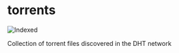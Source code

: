 torrents 
========
![Indexed](https://img.shields.io/badge/indexed-90434-blue)

Collection of torrent files discovered in the DHT network

